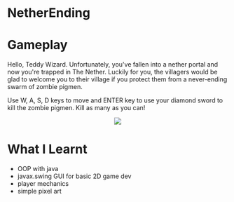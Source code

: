 # NetherEnding

# Gameplay

Hello, Teddy Wizard. Unfortunately, you've fallen into a nether portal and now you're trapped in The Nether. Luckily for you, the villagers would be glad to welcome you to their village if you protect them from a never-ending swarm of zombie pigmen. 

Use W, A, S, D keys to move and ENTER key to use your diamond sword to kill the zombie pigmen. Kill as many as you can!

<p align="center">
<img src="https://user-images.githubusercontent.com/63420202/c2a20804df1cdfc8a0537c47ec4a22242655a1e3/ezgif.com-gif-maker(1).gif">
</p>

# What I Learnt
* OOP with java
* javax.swing GUI for basic 2D game dev
* player mechanics
* simple pixel art
